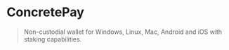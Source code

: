 # ConcretePay

> Non-custodial wallet for Windows, Linux, Mac, Android and iOS with staking capabilities.
